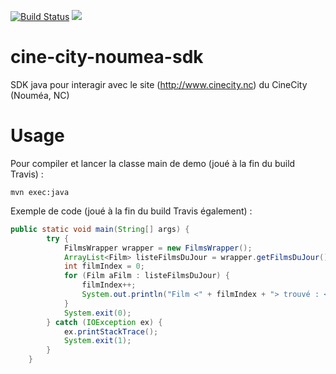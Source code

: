 [![Build Status](https://travis-ci.org/adriens/cine-city-noumea-sdk.svg?branch=master)](https://travis-ci.org/adriens/cine-city-noumea-sdk) [![](https://jitpack.io/v/adriens/cine-city-noumea-sdk.svg)](https://jitpack.io/#adriens/cine-city-noumea-sdk)


# cine-city-noumea-sdk
SDK java pour interagir avec le site (http://www.cinecity.nc) du CineCity (Nouméa, NC)

# Usage

Pour compiler et lancer la classe main de demo  (joué à la fin du build Travis) :

```
mvn exec:java
```

Exemple de code (joué à la fin du build Travis également) :

```java
public static void main(String[] args) {
        try {
            FilmsWrapper wrapper = new FilmsWrapper();
            ArrayList<Film> listeFilmsDuJour = wrapper.getFilmsDuJour();
            int filmIndex = 0;
            for (Film aFilm : listeFilmsDuJour) {
                filmIndex++;
                System.out.println("Film <" + filmIndex + "> trouvé : <" + aFilm + ">");
            }
            System.exit(0);
        } catch (IOException ex) {
            ex.printStackTrace();
            System.exit(1);
        }
    }
 ```
